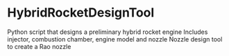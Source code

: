# HybridRocketDesignTool
 Python script that designs a preliminary hybrid rocket engine 
 Includes injector, combustion chamber, engine model and nozzle 
 Nozzle design tool to create a Rao nozzle 
